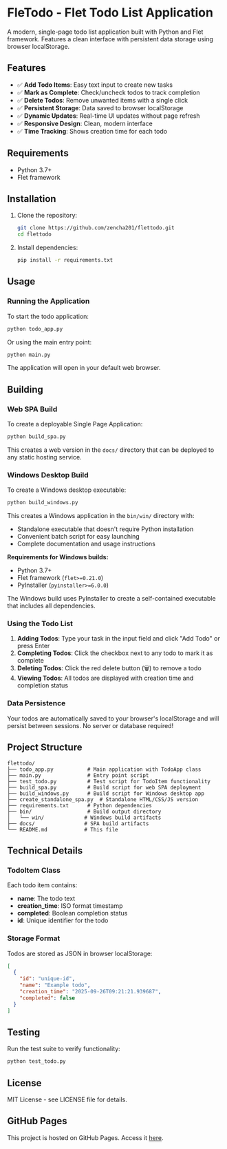 # FleTodo - Flet Todo List Application

A modern, single-page todo list application built with Python and Flet framework. Features a clean interface with persistent data storage using browser localStorage.

## Features

- ✅ **Add Todo Items**: Easy text input to create new tasks
- ✅ **Mark as Complete**: Check/uncheck todos to track completion
- ✅ **Delete Todos**: Remove unwanted items with a single click
- ✅ **Persistent Storage**: Data saved to browser localStorage
- ✅ **Dynamic Updates**: Real-time UI updates without page refresh
- ✅ **Responsive Design**: Clean, modern interface
- ✅ **Time Tracking**: Shows creation time for each todo

## Requirements

- Python 3.7+
- Flet framework

## Installation

1. Clone the repository:
   ```bash
   git clone https://github.com/zencha201/flettodo.git
   cd flettodo
   ```

2. Install dependencies:
   ```bash
   pip install -r requirements.txt
   ```

## Usage

### Running the Application

To start the todo application:

```bash
python todo_app.py
```

Or using the main entry point:

```bash
python main.py
```

The application will open in your default web browser.

## Building

### Web SPA Build

To create a deployable Single Page Application:

```bash
python build_spa.py
```

This creates a web version in the `docs/` directory that can be deployed to any static hosting service.

### Windows Desktop Build

To create a Windows desktop executable:

```bash
python build_windows.py
```

This creates a Windows application in the `bin/win/` directory with:
- Standalone executable that doesn't require Python installation
- Convenient batch script for easy launching
- Complete documentation and usage instructions

**Requirements for Windows builds:**
- Python 3.7+
- Flet framework (`flet>=0.21.0`)
- PyInstaller (`pyinstaller>=6.0.0`)

The Windows build uses PyInstaller to create a self-contained executable that includes all dependencies.

### Using the Todo List

1. **Adding Todos**: Type your task in the input field and click "Add Todo" or press Enter
2. **Completing Todos**: Click the checkbox next to any todo to mark it as complete
3. **Deleting Todos**: Click the red delete button (🗑️) to remove a todo
4. **Viewing Todos**: All todos are displayed with creation time and completion status

### Data Persistence

Your todos are automatically saved to your browser's localStorage and will persist between sessions. No server or database required!

## Project Structure

```
flettodo/
├── todo_app.py           # Main application with TodoApp class
├── main.py               # Entry point script
├── test_todo.py          # Test script for TodoItem functionality
├── build_spa.py          # Build script for web SPA deployment
├── build_windows.py      # Build script for Windows desktop app
├── create_standalone_spa.py  # Standalone HTML/CSS/JS version
├── requirements.txt      # Python dependencies
├── bin/                  # Build output directory
│   └── win/             # Windows build artifacts
├── docs/                # SPA build artifacts
└── README.md            # This file
```

## Technical Details

### TodoItem Class

Each todo item contains:
- **name**: The todo text
- **creation_time**: ISO format timestamp
- **completed**: Boolean completion status  
- **id**: Unique identifier for the todo

### Storage Format

Todos are stored as JSON in browser localStorage:
```json
[
  {
    "id": "unique-id",
    "name": "Example todo",
    "creation_time": "2025-09-26T09:21:21.939687",
    "completed": false
  }
]
```

## Testing

Run the test suite to verify functionality:

```bash
python test_todo.py
```

## License

MIT License - see LICENSE file for details.

## GitHub Pages

This project is hosted on GitHub Pages. Access it [here](https://zencha201.github.io/flettodo/).